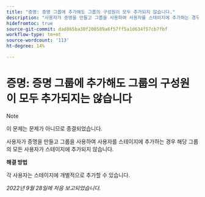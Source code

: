 ```yaml
---
title: "증명: 증명 그룹에 추가해도 그룹의 구성원이 모두 추가되지 않습니다."
description: "사용자가 증명을 만들고 그룹을 사용하여 사용자를 스테이지에 추가하는 경우 해당 그룹의 모든 사용자가 스테이지에 추가되지 않습니다."
hidefromtoc: true
source-git-commit: dad865ba30f208589a6f57ff5a1d634f57cb7fbf
workflow-type: tm+mt
source-wordcount: '113'
ht-degree: 14%

---
```



# 증명: 증명 그룹에 추가해도 그룹의 구성원이 모두 추가되지는 않습니다

<!--This issue is on the WF and WFP TOCs-->

>[!NOTE]
>
>이 문제는 문제가 아니므로 종결되었습니다.

사용자가 증명을 만들고 그룹을 사용하여 사용자를 스테이지에 추가하는 경우 해당 그룹의 모든 사용자가 스테이지에 추가되지 않습니다.

**해결 방법**

각 사용자는 스테이지에 개별적으로 추가할 수 있습니다.

_2022년 9월 28일에 처음 보고되었습니다._


